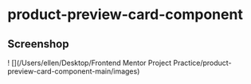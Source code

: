 # product-preview-card-component
## Screenshop
! [](/Users/ellen/Desktop/Frontend Mentor Project Practice/product-preview-card-component-main/images)
